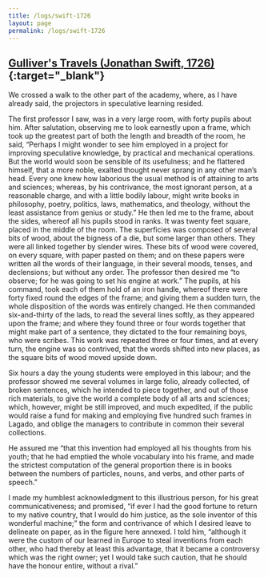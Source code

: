 ```yaml
---
title: /logs/swift-1726
layout: page
permalink: /logs/swift-1726
---
```


## [Gulliver's Travels (Jonathan Swift, 1726)](https://www.gutenberg.org/cache/epub/829/pg829-images.html#part03){:target="_blank"}

We crossed a walk to the other part of the academy, where, as I have already said, the projectors in speculative learning resided.

The first professor I saw, was in a very large room, with forty pupils about him. After salutation, observing me to look earnestly upon a frame, which took up the greatest part of both the length and breadth of the room, he said, “Perhaps I might wonder to see him employed in a project for improving speculative knowledge, by practical and mechanical operations. But the world would soon be sensible of its usefulness; and he flattered himself, that a more noble, exalted thought never sprang in any other man’s head. Every one knew how laborious the usual method is of attaining to arts and sciences; whereas, by his contrivance, the most ignorant person, at a reasonable charge, and with a little bodily labour, might write books in philosophy, poetry, politics, laws, mathematics, and theology, without the least assistance from genius or study.” He then led me to the frame, about the sides, whereof all his pupils stood in ranks. It was twenty feet square, placed in the middle of the room. The superficies was composed of several bits of wood, about the bigness of a die, but some larger than others. They were all linked together by slender wires. These bits of wood were covered, on every square, with paper pasted on them; and on these papers were written all the words of their language, in their several moods, tenses, and declensions; but without any order. The professor then desired me “to observe; for he was going to set his engine at work.” The pupils, at his command, took each of them hold of an iron handle, whereof there were forty fixed round the edges of the frame; and giving them a sudden turn, the whole disposition of the words was entirely changed. He then commanded six-and-thirty of the lads, to read the several lines softly, as they appeared upon the frame; and where they found three or four words together that might make part of a sentence, they dictated to the four remaining boys, who were scribes. This work was repeated three or four times, and at every turn, the engine was so contrived, that the words shifted into new places, as the square bits of wood moved upside down.

Six hours a day the young students were employed in this labour; and the professor showed me several volumes in large folio, already collected, of broken sentences, which he intended to piece together, and out of those rich materials, to give the world a complete body of all arts and sciences; which, however, might be still improved, and much expedited, if the public would raise a fund for making and employing five hundred such frames in Lagado, and oblige the managers to contribute in common their several collections.

He assured me “that this invention had employed all his thoughts from his youth; that he had emptied the whole vocabulary into his frame, and made the strictest computation of the general proportion there is in books between the numbers of particles, nouns, and verbs, and other parts of speech.”

I made my humblest acknowledgment to this illustrious person, for his great communicativeness; and promised, “if ever I had the good fortune to return to my native country, that I would do him justice, as the sole inventor of this wonderful machine;” the form and contrivance of which I desired leave to delineate on paper, as in the figure here annexed. I told him, “although it were the custom of our learned in Europe to steal inventions from each other, who had thereby at least this advantage, that it became a controversy which was the right owner; yet I would take such caution, that he should have the honour entire, without a rival.”
